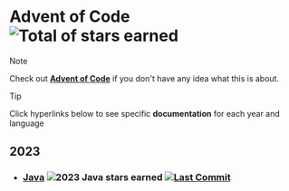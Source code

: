 # Advent of Code ![Total of stars earned](https://img.shields.io/badge/stars-37-yellow)

> [!NOTE]
> Check out **[Advent of Code](https://adventofcode.com/)** if you don't have any idea what this is about.

> [!TIP]
> Click hyperlinks below to see specific **documentation** for each year and language

## 2023
* ### [Java](./year2023/adventOfJava) ![2023 Java stars earned](https://img.shields.io/badge/stars-18-yellow) [![Last Commit](https://img.shields.io/github/last-commit/Wh1teh/adventOfCode)](https://github.com/Wh1teh/adventOfCode/commits/main/year2023/adventOfJava) 

